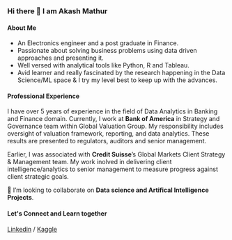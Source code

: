 ### Hi there 👋 I am Akash Mathur

#### About Me 
- An Electronics engineer and a post graduate in Finance. 
- Passionate about solving business problems using data driven approaches and presenting it. 
- Well versed with analytical tools like Python, R and Tableau. 
- Avid learner and really fascinated by the research happening in the Data Science/ML space & I try my level best to keep up with the advances.

#### Professional Experience
I have over 5 years of experience in the field of Data Analytics in Banking and Finance domain. Currently, I work at **Bank of America** in Strategy and Governance team within Global Valuation Group. My responsibility includes oversight of valuation framework, reporting, and data analytics. These results are presented to regulators, auditors and senior management.

Earlier, I was associated with **Credit Suisse**’s Global Markets Client Strategy & Management team. My work inolved in delivering client intelligence/analytics to senior management to measure progress against client strategic goals.  

🤝 I’m looking to collaborate on **Data science and Artifical Intelligence Projects**.

#### Let's Connect and Learn together

[Linkedin](https://www.linkedin.com/in/akashmathur22/) /
[Kaggle](https://www.kaggle.com/akashmathur2212)

<!--
**akashmathur-2212/akashmathur-2212** is a ✨ _special_ ✨ repository because its `README.md` (this file) appears on your GitHub profile.
